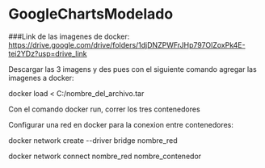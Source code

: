 # GoogleChartsModelado

###Link de las imagenes de docker: https://drive.google.com/drive/folders/1djDNZPWFrJHp797OlZoxPk4E-tei2YDz?usp=drive_link

Descargar las 3 imagens y des pues con el siguiente comando agregar las imagenes a docker:

  docker load < C:/nombre_del_archivo.tar

Con el comando docker run, correr los tres contenedores

Configurar una red en docker para la conexion entre contenedores:

  docker network create --driver bridge nombre_red
  
  docker network connect nombre_red nombre_contenedor
